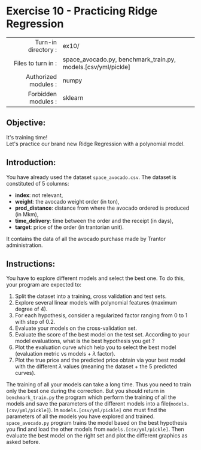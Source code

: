 # Exercise 10 - Practicing Ridge Regression

|                         |                                                                |
| -----------------------:| -------------------------------------------------------------- |
|   Turn-in directory :   |  ex10/                                                         |
|   Files to turn in :    |  space_avocado.py, benchmark_train.py, models.[csv/yml/pickle] |
|   Authorized modules :  |  numpy                                                         |
|   Forbidden modules :   |  sklearn                                                       |

## Objective:  
It's training time!  
Let's practice our brand new Ridge Regression with a polynomial model.

## Introduction:
You have already used the dataset `space_avocado.csv`. The dataset is constituted of 5 columns:
* **index**: not relevant,
* **weight**: the avocado weight order (in ton),
* **prod_distance**: distance from where the avocado ordered is produced (in Mkm),
* **time_delivery**: time between the order and the receipt (in days),
* **target**: price of the order (in trantorian unit).

It contains the data of all the avocado purchase made by Trantor administration.
## Instructions:
You have to explore different models and select the best one. To do this, your program are expected to:
1. Split the dataset into a training, cross validation and test sets.
2. Explore several linear models with polynomial features (maximum degree of $4$).
3. For each hypothesis, consider a regularized factor ranging from $0$ to $1$ with step of $0.2$.
4. Evaluate your models on the cross-validation set.
5. Evaluate the score of the best model on the test set.
According to your model evaluations, what is the best hypothesis you get ?
6. Plot the evaluation curve which help you to select the best model (evaluation metric vs models + $\lambda$ factor).
7. Plot the true price and the predicted price obtain via your best model with the different $\lambda$ values (meaning the dataset + the $5$ predicted curves).

The training of all your models can take a long time. Thus you need to train only the best one during the correction.
But you should return in `benchmark_train.py` the program which perform the training of all the models and save the parameters of the different models into a file(`models.[csv/yml/pickle]`).
In `models.[csv/yml/pickle]` one must find the parameters of all the models you have explored and trained.
`space_avocado.py` program trains the model based on the best hypothesis you find and load the other models from `models.[csv/yml/pickle]`.
Then evaluate the best model on the right set and plot the different graphics as asked before.
